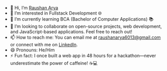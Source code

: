 - 👋 Hi, I’m [Raushan Arya](https://github.com/Raushan-Arya)
- 👀 I’m interested in Fullstack Development 🌐
- 🌱 I’m currently learning BCA (Bachelor of Computer Applications) 📚
- 💞️ I’m looking to collaborate on open-source projects, web development, and JavaScript-based applications. Feel free to reach out!
- 📫 How to reach me: You can email me at [raushanarya6013@gmail.com](mailto:aryavishi351@gmail.com) or connect with me on [LinkedIn](https://www.linkedin.com/in/raushan-arya7667/).
- 😄 Pronouns: He/Him
- ⚡ Fun fact: I once built a web app in 48 hours for a hackathon—never underestimate the power of caffeine! ☕💻

